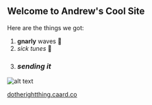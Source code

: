 ## Welcome to Andrew's Cool Site

Here are the things we got:

1. **gnarly** waves :ocean:
2. *sick tunes* :musical_note:
3. ### ***sending it***


![alt text](https://media.giphy.com/media/Lo0IDynmNuIv4WpYrl/giphy.gif)

[dotherightthing.caard.co](dotherightthing.caard.co)
